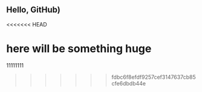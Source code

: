 ## Hello, GitHub)
<<<<<<< HEAD

here will be something huge
=======
11111111
>>>>>>> fdbc6f8efdf9257cef3147637cb85cfe6dbdb44e
